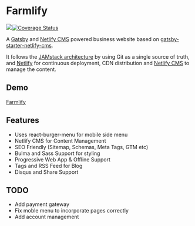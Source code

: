 # Farmlify

<img src="https://travis-ci.org/DarinLevesque/farmlify.svg?branch=master">[![Coverage Status](https://coveralls.io/repos/github/DarinLevesque/farmlify/badge.svg?branch=master)](https://coveralls.io/github/DarinLevesque/farmlify?branch=master)

A [Gatsby](https://www.gatsbyjs.org/) and [Netlify CMS](https://www.netlifycms.org) powered business website based on [gatsby-starter-netlify-cms](https://github.com/AustinGreen/gatsby-starter-netlify-cms).

It follows the [JAMstack architecture](https://jamstack.org) by using Git as a single source of truth, and [Netlify](https://www.netlify.com) for continuous deployment, CDN distribution and [Netlify CMS](http://netlifycms.org) to manage the content.

## Demo

[Farmlify](htps://www.farmlify.com)

## Features

* Uses react-burger-menu for mobile side menu
* Netlify CMS for Content Management
* SEO Friendly (Sitemap, Schemas, Meta Tags, GTM etc)
* Bulma and Sass Support for styling
* Progressive Web App & Offline Support
* Tags and RSS Feed for Blog
* Disqus and Share Support

## TODO

- Add payment gateway
- Fix moble menu to incorporate pages correctly
- Add account management

